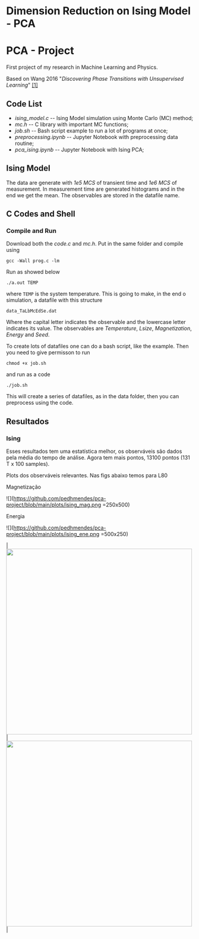 # Dimension Reduction on Ising Model - PCA

# PCA - Project
First project of my research in Machine Learning and Physics. 

Based on Wang 2016 "*Discovering Phase Transitions with Unsupervised Learning*" [[1]](https://journals.aps.org/prb/abstract/10.1103/PhysRevB.94.195105)

## Code List
- *ising_model.c*           -- Ising Model simulation using Monte Carlo (MC) method;
- *mc.h*                    -- C library with important MC functions;
- *job.sh*                  -- Bash script example to run a lot of programs at once;          
- *preprocessing.ipynb*     -- Jupyter Notebook with preprocessing data routine;
- *pca_ising.ipynb*         -- Jupyter Notebook with Ising PCA;


## Ising Model

The data are generate with *1e5 MCS* of transient time and *1e6 MCS* of measurement.
In measurement time are generated histograms and in the end we get the mean.
The observables are stored in the datafile name.

## C Codes and Shell
### Compile and Run

Download both the *code.c* and *mc.h*.
Put in the same folder and compile using

  <code>gcc -Wall prog.c -lm</code>

Run as showed below

  <code>./a.out TEMP</code>

where ```TEMP``` is the system temperature.
This is going to make, in the end o simulation, a datafile with this structure

  <code>data_TaLbMcEdSe.dat</code>

Where the capital letter indicates the observable and the lowercase letter indicates its value.
The observables are *Temperature*, *Lsize*, *Magnetization*, *Energy* and *Seed*.


To create lots of datafiles one can do a bash script, like the example.
Then you need to give permisson to run

  <code>chmod +x job.sh</code>

and run as a code

  <code>./job.sh</code>

This will create a series of datafiles, as in the data folder, then you can preprocess using the code.

## Resultados
### Ising 
Esses resultados tem uma estatística melhor, os observáveis são dados pela média do tempo de análise. Agora tem mais pontos, 13100 pontos (131 T x 100 samples).

Plots dos observáveis relevantes. Nas figs abaixo temos para L80



Magnetização

![](https://github.com/pedhmendes/pca-project/blob/main/plots/ising_mag.png =250x500)

Energia

![](https://github.com/pedhmendes/pca-project/blob/main/plots/ising_ene.png =500x250)

|<img src=https://github.com/pedhmendes/pca-project/blob/main/plots/ising_ene.png width="500">|<img src=https://github.com/pedhmendes/pca-project/blob/main/plots/ising_mag.png width="500">|

